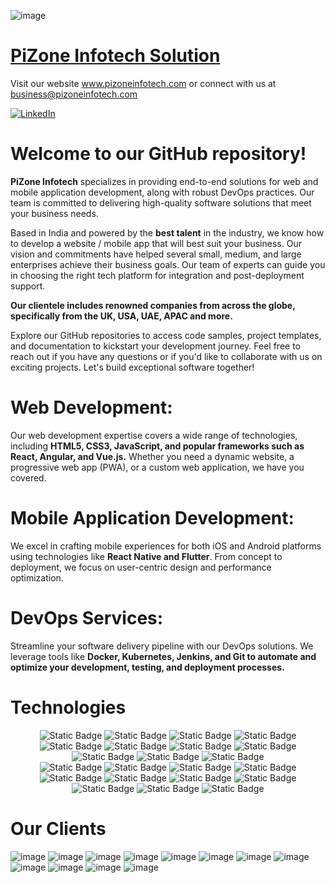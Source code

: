 ![image](https://github.com/PiZone-Infotech/PiZone-Infotech/assets/39644211/a28ed155-5163-4940-8268-e463cc4fc9e4)

# [PiZone Infotech Solution](https://pizoneinfotech.com/ "PiZone Infotech Solution")

Visit our website www.pizoneinfotech.com or connect with us at business@pizoneinfotech.com

[![LinkedIn](https://img.shields.io/badge/LinkedIn-Connect-blue)](https://www.linkedin.com/company/pizone-infotech-solution-pvt-ltd/mycompany/)

# Welcome to our GitHub repository!
 **PiZone Infotech** specializes in providing end-to-end solutions for web and mobile application development, along with robust DevOps practices. Our team is committed to delivering high-quality software solutions that meet your business needs.

Based in India and powered by the **best talent** in the industry, we know how to develop a website / mobile app that will best suit your business. Our vision and commitments have helped several small, medium, and large enterprises achieve their business goals. Our team of experts can guide you in choosing the right tech platform for integration and post-deployment support.

**Our clientele includes renowned companies from across the globe, specifically from the UK, USA, UAE, APAC and more.**

Explore our GitHub repositories to access code samples, project templates, and documentation to kickstart your development journey. Feel free to reach out if you have any questions or if you'd like to collaborate with us on exciting projects. Let's build exceptional software together!

# Web Development:
Our web development expertise covers a wide range of technologies, including  **HTML5, CSS3, JavaScript, and popular frameworks such as React, Angular, and Vue.js.** Whether you need a dynamic website, a progressive web app (PWA), or a custom web application, we have you covered.

# Mobile Application Development:
We excel in crafting mobile experiences for both iOS and Android platforms using technologies like  **React Native and Flutter**. From concept to deployment, we focus on user-centric design and performance optimization.

# DevOps Services:
Streamline your software delivery pipeline with our DevOps solutions. We leverage tools like  **Docker, Kubernetes, Jenkins, and Git to automate and optimize your development, testing, and deployment processes.**

# Technologies
<div align="center">
<img alt="Static Badge" src="https://img.shields.io/badge/.NET-512BD4?logo=.net&logoColor=white">
<img alt="Static Badge" src="https://img.shields.io/badge/.NET%20Core-5C2D91?logo=.net&logoColor=white">
<img alt="Static Badge" src="https://img.shields.io/badge/Angular-DD0031?logo=angular&logoColor=white">
<img alt="Static Badge" src="https://img.shields.io/badge/Flutter-02569B?logo=flutter&logoColor=white">
<img alt="Static Badge" src="https://img.shields.io/badge/React_Native-DD0031?logo=react&logoColor=white">
<img alt="Static Badge" src="https://img.shields.io/badge/DevOps-DD0031?logo=azure-devops&logoColor=white">
<img alt="Static Badge" src="https://img.shields.io/badge/Mongo%20DB-%2347A248?logo=mongodb&logoColor=white">
<img alt="Static Badge" src="https://img.shields.io/badge/Next.js-000000?logo=next.js&logoColor=white">
<img alt="Static Badge" src="https://img.shields.io/badge/NestJS-DD0031?logo=nestjs&logoColor=white">
<img alt="Static Badge" src="https://img.shields.io/badge/Docker-DD0031?logo=docker&logoColor=white">
<img alt="Static Badge" src="https://img.shields.io/badge/Python-3776AB?logo=python&logoColor=white">
</div>
<div align="center">

<img alt="Static Badge" src="https://img.shields.io/badge/AI-DD0031?logo=ai&logoColor=white">
<img alt="Static Badge" src="https://img.shields.io/badge/Git-%23F05032?logo=git&logoColor=white">
<img alt="Static Badge" src="https://img.shields.io/badge/Azure%20Dev%20Ops-%230078D7?logo=azuredevops&logoColor=white">
<img alt="Static Badge" src="https://img.shields.io/badge/AWS%20DevOps-DD0031?logo=amazon-aws&logoColor=white">
<img alt="Static Badge" src="https://img.shields.io/badge/Sql%20Server-%23CC2927?logo=microsoftsqlserver&logoColor=white">
<img alt="Static Badge" src="https://img.shields.io/badge/JavaScript-%23F7DF1E?logo=javascript&logoColor=black">
<img alt="Static Badge" src="https://img.shields.io/badge/CSS-%231572B6?logo=css3&logoColor=white">
<img alt="Static Badge" src="https://img.shields.io/badge/Typescript-%233178C6?logo=typescript&logoColor=white">
<img alt="Static Badge" src="https://img.shields.io/badge/Node%20JS-%23339933?logo=nodedotjs&logoColor=white">
<img alt="Static Badge" src="https://img.shields.io/badge/React%20JS-%2361DAFB?logo=react&logoColor=white">
  <img alt="Static Badge" src="https://img.shields.io/badge/AngularJS-DD0031?logo=angularjs&logoColor=white">
</div>

# Our Clients

  ![image](https://github.com/PiZone-Infotech/PiZone-Infotech/assets/39644211/b0f5fe78-9f2e-488d-994d-a510e5591e64)
  ![image](https://github.com/PiZone-Infotech/PiZone-Infotech/assets/39644211/4b595e6f-52ce-4c9a-a13f-4ee0043e0122)
![image](https://github.com/PiZone-Infotech/PiZone-Infotech/assets/39644211/7af5d928-31dd-4130-9a3f-e450b86ca1f4)
![image](https://github.com/PiZone-Infotech/PiZone-Infotech/assets/39644211/9f3c0fc9-16e6-456e-ba65-0752f95a2b0d)
![image](https://github.com/PiZone-Infotech/PiZone-Infotech/assets/39644211/f257e6c4-1a37-4c95-8c05-ea6743591f10)
![image](https://github.com/PiZone-Infotech/PiZone-Infotech/assets/39644211/09ba90fb-5fcd-4f75-b089-42d14c2f85c7)
![image](https://github.com/PiZone-Infotech/PiZone-Infotech/assets/39644211/89c574f0-e2f5-4475-af93-d86ab654253e)
![image](https://github.com/PiZone-Infotech/PiZone-Infotech/assets/39644211/6d73d233-becd-4336-9eeb-64e6b69a1347)
![image](https://github.com/PiZone-Infotech/PiZone-Infotech/assets/39644211/32dcaa31-2bb5-42df-b576-aace632789f9)
![image](https://github.com/PiZone-Infotech/PiZone-Infotech/assets/39644211/dfa60dda-d312-48bf-9258-ef5b7fad5e15)
![image](https://github.com/PiZone-Infotech/PiZone-Infotech/assets/39644211/adc257e9-d683-4b7a-8e0a-f1022385ccf8)
![image](https://github.com/PiZone-Infotech/PiZone-Infotech/assets/39644211/5d79ce15-da0b-43c8-a0e9-ccd16efb167c)




